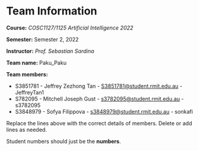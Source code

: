 # Team Information

**Course:** _COSC1127/1125 Artificial Intelligence 2022_

**Semester:** Semester 2, 2022

**Instructor:** _Prof. Sebastian Sardina_

**Team name:** Paku_Paku

**Team members:**

* S3851781 - Jeffrey Zezhong Tan - S3851781@student.rmit.edu.au - JeffreyTan1
* S782095 - Mitchell Joseph Gust - s3782095@student.rmit.edu.au - s3782095
* S3848979 - Sofya Filippova - s3848979@student.rmit.edu.au - sonkafi

Replace the lines above with the correct details of members. Delete or add lines as needed.

Student numbers should just be the **numbers**.
